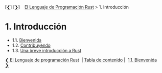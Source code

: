 [[❮]](_index.md)
[[❯]](ch01-01-welcome.md)
&nbsp;&nbsp;
[El Lenguaje de Programación Rust](_index.md) > 1. Introducción

# 1. Introducción

- 1.1. [Bienvenida](ch01-01-Welcome.md)<br>
- 1.2. [Contribuyendo](ch01-02-Contributing.md)<br>
- 1.3. [Una breve introducción a Rust](ch01-03-Quick-intro-to-rust.md)

[❮ El Lenguaje de programación Rust](_index.md)
&nbsp;|&nbsp;[Tabla de contenido](_index.md)&nbsp;|&nbsp;
[1.1. Bienvenida ❯](ch01-01-welcome.md)
